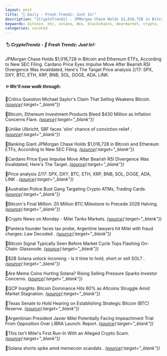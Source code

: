 ```yaml
---
layout: post
title: "🌌 Daily - Fresh Trendz: Just In!"
description: "[CryptoTrendz] - JPMorgan Chase Holds $1,016,728 in Bitcoin and Ethereum ETFs, According to New SEC Filing. Cardano Price Eyes Impulse Move After Bearish RSI Divergence Was Invalidated, Here's The Target Price analysis 2/17: SPX, DXY, BTC, ETH, XRP, BNB, SOL, DOGE, ADA, LINK."
keywords: bitcoin, btc, solana, dex, blockchains, bearmarket, crypto, investment, dapps, altcoins
categories: curated
---
```


##### 🏷️ CryptoTrendz - 📌 *Fresh Trendz: Just In!:*

JPMorgan Chase Holds $1,016,728 in Bitcoin and Ethereum ETFs, According to New SEC Filing. Cardano Price Eyes Impulse Move After Bearish RSI Divergence Was Invalidated, Here's The Target Price analysis 2/17: SPX, DXY, BTC, ETH, XRP, BNB, SOL, DOGE, ADA, LINK.

##### ✨ *We’ll now walk through:*


🔹Critics Question Michael Saylor's Claim That Selling Weakens Bitcoin. *([source](https://s.avyag.com/1xay){:target="_blank"})*

🔹Bitcoin, Ethereum Investment Products Bleed $430 Million as Inflation Concerns Flare. *([source](https://s.avyag.com/wj5s){:target="_blank"})*

🔹Unlike Ulbricht, SBF faces 'slim' chance of conviction relief . *([source](https://s.avyag.com/zbmg){:target="_blank"})*

🔹Banking Giant JPMorgan Chase Holds $1,016,728 in Bitcoin and Ethereum ETFs, According to New SEC Filing. *([source](https://s.avyag.com/3awn){:target="_blank"})*

🔹Cardano Price Eyes Impulse Move After Bearish RSI Divergence Was Invalidated, Here's The Target. *([source](https://s.avyag.com/ro7e){:target="_blank"})*

🔹Price analysis 2/17: SPX, DXY, BTC, ETH, XRP, BNB, SOL, DOGE, ADA, LINK . *([source](https://s.avyag.com/g9m4){:target="_blank"})*

🔹Australian Police Bust Gang Targeting Crypto ATMs, Trading Cards. *([source](https://s.avyag.com/4wtv){:target="_blank"})*

🔹Bitcoin's Final Million: 20 Million BTC Milestone to Precede 2028 Halving. *([source](https://s.avyag.com/9rqo){:target="_blank"})*

🔹Crypto News on Monday - Milei Tanks Markets. *([source](https://s.avyag.com/s503){:target="_blank"})*

🔹Pantera founder faces tax probe, Argentine lawyers hit Milei with fraud charges: Law Decoded . *([source](https://s.avyag.com/7ekp){:target="_blank"})*

🔹Bitcoin Signal Typically Seen Before Market Cycle Tops Flashing On-Chain: Glassnode. *([source](https://s.avyag.com/ry0d){:target="_blank"})*

🔹$2B Solana unlock incoming - Is it time to hold, short or sell SOL? . *([source](https://s.avyag.com/c50v){:target="_blank"})*

🔹Are Meme Coins Hurting Solana? Rising Selling Pressure Sparks Investor Concerns. *([source](https://s.avyag.com/otay){:target="_blank"})*

🔹QCP Insights: Bitcoin Dominance Hits 60% as Altcoins Struggle Amid Market Stagnation. *([source](https://s.avyag.com/qf4y){:target="_blank"})*

🔹Texas Senate to Hold Hearing on Establishing Strategic Bitcoin (BTC) Reserve. *([source](https://s.avyag.com/qv18){:target="_blank"})*

🔹Argentinian President Javier Milei Potentially Facing Impeachment Trial From Opposition Over LIBRA Launch: Report. *([source](https://s.avyag.com/ljap){:target="_blank"})*

🔹This Isn't Milei's First Run-In With an Alleged Crypto Scam. *([source](https://s.avyag.com/0qjy){:target="_blank"})*

🔹Solana shorts spike amid memecoin scandals . *([source](https://s.avyag.com/0fjs){:target="_blank"})*
